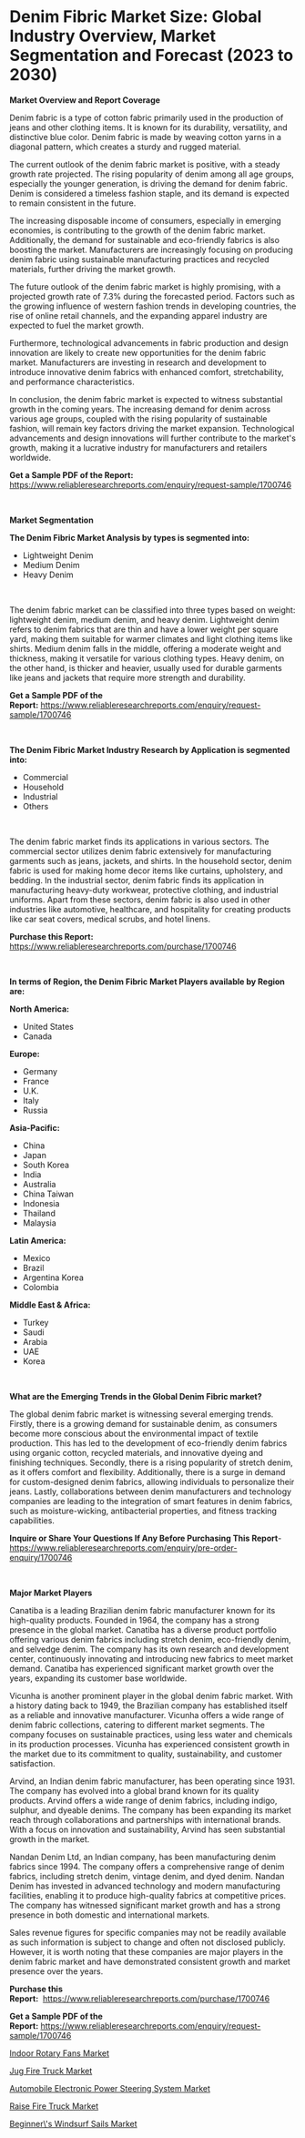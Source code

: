 <p><h1>Denim Fibric Market Size: Global Industry Overview, Market Segmentation and Forecast (2023 to 2030)</h1></p><p><strong>Market Overview and Report Coverage</strong></p>
<p><p>Denim fabric is a type of cotton fabric primarily used in the production of jeans and other clothing items. It is known for its durability, versatility, and distinctive blue color. Denim fabric is made by weaving cotton yarns in a diagonal pattern, which creates a sturdy and rugged material.</p><p>The current outlook of the denim fabric market is positive, with a steady growth rate projected. The rising popularity of denim among all age groups, especially the younger generation, is driving the demand for denim fabric. Denim is considered a timeless fashion staple, and its demand is expected to remain consistent in the future.</p><p>The increasing disposable income of consumers, especially in emerging economies, is contributing to the growth of the denim fabric market. Additionally, the demand for sustainable and eco-friendly fabrics is also boosting the market. Manufacturers are increasingly focusing on producing denim fabric using sustainable manufacturing practices and recycled materials, further driving the market growth.</p><p>The future outlook of the denim fabric market is highly promising, with a projected growth rate of 7.3% during the forecasted period. Factors such as the growing influence of western fashion trends in developing countries, the rise of online retail channels, and the expanding apparel industry are expected to fuel the market growth.</p><p>Furthermore, technological advancements in fabric production and design innovation are likely to create new opportunities for the denim fabric market. Manufacturers are investing in research and development to introduce innovative denim fabrics with enhanced comfort, stretchability, and performance characteristics.</p><p>In conclusion, the denim fabric market is expected to witness substantial growth in the coming years. The increasing demand for denim across various age groups, coupled with the rising popularity of sustainable fashion, will remain key factors driving the market expansion. Technological advancements and design innovations will further contribute to the market's growth, making it a lucrative industry for manufacturers and retailers worldwide.</p></p>
<p><strong>Get a Sample PDF of the Report:</strong> <a href="https://www.reliableresearchreports.com/enquiry/request-sample/1700746">https://www.reliableresearchreports.com/enquiry/request-sample/1700746</a></p>
<p>&nbsp;</p>
<p><strong>Market Segmentation</strong></p>
<p><strong>The Denim Fibric Market Analysis by types is segmented into:</strong></p>
<p><ul><li>Lightweight Denim</li><li>Medium Denim</li><li>Heavy Denim</li></ul></p>
<p>&nbsp;</p>
<p><p>The denim fabric market can be classified into three types based on weight: lightweight denim, medium denim, and heavy denim. Lightweight denim refers to denim fabrics that are thin and have a lower weight per square yard, making them suitable for warmer climates and light clothing items like shirts. Medium denim falls in the middle, offering a moderate weight and thickness, making it versatile for various clothing types. Heavy denim, on the other hand, is thicker and heavier, usually used for durable garments like jeans and jackets that require more strength and durability.</p></p>
<p><strong>Get a Sample PDF of the Report:</strong>&nbsp;<a href="https://www.reliableresearchreports.com/enquiry/request-sample/1700746">https://www.reliableresearchreports.com/enquiry/request-sample/1700746</a></p>
<p>&nbsp;</p>
<p><strong>The Denim Fibric Market Industry Research by Application is segmented into:</strong></p>
<p><ul><li>Commercial</li><li>Household</li><li>Industrial</li><li>Others</li></ul></p>
<p>&nbsp;</p>
<p><p>The denim fabric market finds its applications in various sectors. The commercial sector utilizes denim fabric extensively for manufacturing garments such as jeans, jackets, and shirts. In the household sector, denim fabric is used for making home decor items like curtains, upholstery, and bedding. In the industrial sector, denim fabric finds its application in manufacturing heavy-duty workwear, protective clothing, and industrial uniforms. Apart from these sectors, denim fabric is also used in other industries like automotive, healthcare, and hospitality for creating products like car seat covers, medical scrubs, and hotel linens.</p></p>
<p><strong>Purchase this Report:</strong>&nbsp; <a href="https://www.reliableresearchreports.com/purchase/1700746">https://www.reliableresearchreports.com/purchase/1700746</a></p>
<p>&nbsp;</p>
<p><strong>In terms of Region, the Denim Fibric Market Players available by Region are:</strong></p>
<p>
    <p> <strong> North America: </strong>
        <ul>
            <li>United States</li>
            <li>Canada</li>
        </ul>
        </p> 
    <p> <strong> Europe: </strong>
        <ul>
            <li>Germany</li>
            <li>France</li>
            <li>U.K.</li>
            <li>Italy</li>
            <li>Russia</li>
        </ul>
        </p> 
    <p> <strong> Asia-Pacific: </strong>
        <ul>
            <li>China</li>
            <li>Japan</li>
            <li>South Korea</li>
            <li>India</li>
            <li>Australia</li>
            <li>China Taiwan</li>
            <li>Indonesia</li>
            <li>Thailand</li>
            <li>Malaysia</li>
        </ul>
        </p> 
    <p> <strong> Latin America: </strong>
        <ul>
            <li>Mexico</li>
            <li>Brazil</li>
            <li>Argentina Korea</li>
            <li>Colombia</li>
        </ul>
        </p> 
    <p> <strong> Middle East & Africa: </strong>
        <ul>
            <li>Turkey</li>
            <li>Saudi</li>
            <li>Arabia</li>
            <li>UAE</li>
            <li>Korea</li>
        </ul>
    </p>
    </p>
<p>&nbsp;</p>
<p><strong>What are the Emerging Trends in the Global Denim Fibric market?</strong></p>
<p><p>The global denim fabric market is witnessing several emerging trends. Firstly, there is a growing demand for sustainable denim, as consumers become more conscious about the environmental impact of textile production. This has led to the development of eco-friendly denim fabrics using organic cotton, recycled materials, and innovative dyeing and finishing techniques. Secondly, there is a rising popularity of stretch denim, as it offers comfort and flexibility. Additionally, there is a surge in demand for custom-designed denim fabrics, allowing individuals to personalize their jeans. Lastly, collaborations between denim manufacturers and technology companies are leading to the integration of smart features in denim fabrics, such as moisture-wicking, antibacterial properties, and fitness tracking capabilities.</p></p>
<p><strong>Inquire or Share Your Questions If Any Before Purchasing This Report</strong>- <a href="https://www.reliableresearchreports.com/enquiry/pre-order-enquiry/1700746">https://www.reliableresearchreports.com/enquiry/pre-order-enquiry/1700746</a></p>
<p>&nbsp;</p>
<p><strong>Major Market Players</strong></p>
<p><p>Canatiba is a leading Brazilian denim fabric manufacturer known for its high-quality products. Founded in 1964, the company has a strong presence in the global market. Canatiba has a diverse product portfolio offering various denim fabrics including stretch denim, eco-friendly denim, and selvedge denim. The company has its own research and development center, continuously innovating and introducing new fabrics to meet market demand. Canatiba has experienced significant market growth over the years, expanding its customer base worldwide.</p><p>Vicunha is another prominent player in the global denim fabric market. With a history dating back to 1949, the Brazilian company has established itself as a reliable and innovative manufacturer. Vicunha offers a wide range of denim fabric collections, catering to different market segments. The company focuses on sustainable practices, using less water and chemicals in its production processes. Vicunha has experienced consistent growth in the market due to its commitment to quality, sustainability, and customer satisfaction.</p><p>Arvind, an Indian denim fabric manufacturer, has been operating since 1931. The company has evolved into a global brand known for its quality products. Arvind offers a wide range of denim fabrics, including indigo, sulphur, and dyeable denims. The company has been expanding its market reach through collaborations and partnerships with international brands. With a focus on innovation and sustainability, Arvind has seen substantial growth in the market.</p><p>Nandan Denim Ltd, an Indian company, has been manufacturing denim fabrics since 1994. The company offers a comprehensive range of denim fabrics, including stretch denim, vintage denim, and dyed denim. Nandan Denim has invested in advanced technology and modern manufacturing facilities, enabling it to produce high-quality fabrics at competitive prices. The company has witnessed significant market growth and has a strong presence in both domestic and international markets.</p><p>Sales revenue figures for specific companies may not be readily available as such information is subject to change and often not disclosed publicly. However, it is worth noting that these companies are major players in the denim fabric market and have demonstrated consistent growth and market presence over the years.</p></p>
<p><strong>Purchase this Report:</strong>&nbsp;&nbsp;<a href="https://www.reliableresearchreports.com/purchase/1700746">https://www.reliableresearchreports.com/purchase/1700746</a></p>
<p></p>
<p><strong>Get a Sample PDF of the Report:</strong>&nbsp;<a href="https://www.reliableresearchreports.com/enquiry/request-sample/1700746">https://www.reliableresearchreports.com/enquiry/request-sample/1700746</a></p>
<p><p><a href="https://www.linkedin.com/pulse/indoor-rotary-fans-market-insights-players-forecast-till-ezmhf/">Indoor Rotary Fans Market</a></p><p><a href="https://www.linkedin.com/pulse/jug-fire-truck-market-research-report-unlocks-3hpsf/">Jug Fire Truck Market</a></p><p><a href="https://medium.com/@brittanyrobertson07/automobile-electronic-power-steering-system-market-insight-market-trends-growth-forecasted-from-01725f50ac4a">Automobile Electronic Power Steering System Market</a></p><p><a href="https://www.linkedin.com/pulse/raise-fire-truck-market-size-growth-forecast-from-2023--w4ujf/">Raise Fire Truck Market</a></p><p><a href="https://medium.com/@debramedina73/beginner-s-windsurf-sails-market-outlook-industry-overview-and-forecast-2023-to-2030-8819d3509dd3">Beginner\'s Windsurf Sails Market</a></p></p>